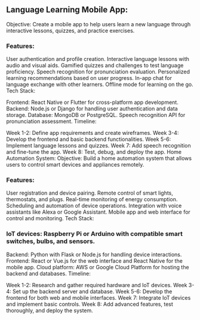 ## Language Learning Mobile App:
Objective: Create a mobile app to help users learn a new language through interactive lessons, quizzes, and practice exercises.

### Features:

User authentication and profile creation.
Interactive language lessons with audio and visual aids.
Gamified quizzes and challenges to test language proficiency.
Speech recognition for pronunciation evaluation.
Personalized learning recommendations based on user progress.
In-app chat for language exchange with other learners.
Offline mode for learning on the go.
Tech Stack:

Frontend: React Native or Flutter for cross-platform app development.
Backend: Node.js or Django for handling user authentication and data storage.
Database: MongoDB or PostgreSQL.
Speech recognition API for pronunciation assessment.
Timeline:

Week 1-2: Define app requirements and create wireframes.
Week 3-4: Develop the frontend and basic backend functionalities.
Week 5-6: Implement language lessons and quizzes.
Week 7: Add speech recognition and fine-tune the app.
Week 8: Test, debug, and deploy the app.
Home Automation System:
Objective: Build a home automation system that allows users to control smart devices and appliances remotely.

### Features:

User registration and device pairing.
Remote control of smart lights, thermostats, and plugs.
Real-time monitoring of energy consumption.
Scheduling and automation of device operations.
Integration with voice assistants like Alexa or Google Assistant.
Mobile app and web interface for control and monitoring.
Tech Stack:

### IoT devices: Raspberry Pi or Arduino with compatible smart switches, bulbs, and sensors.
Backend: Python with Flask or Node.js for handling device interactions.
Frontend: React or Vue.js for the web interface and React Native for the mobile app.
Cloud platform: AWS or Google Cloud Platform for hosting the backend and databases.
Timeline:

Week 1-2: Research and gather required hardware and IoT devices.
Week 3-4: Set up the backend server and database.
Week 5-6: Develop the frontend for both web and mobile interfaces.
Week 7: Integrate IoT devices and implement basic controls.
Week 8: Add advanced features, test thoroughly, and deploy the system.
